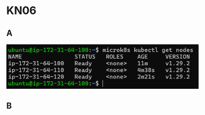 # KN06
## A
  ![image](https://raw.githubusercontent.com/duyminh-nguyen/M347DuyMinhNguyenTBZ/main/KN06/1.png)<br/>

## B

 

